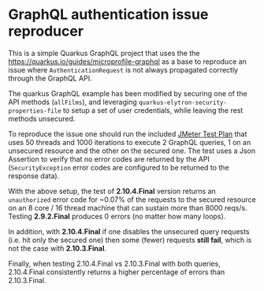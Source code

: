 # GraphQL authentication issue reproducer
This is a simple Quarkus GraphQL project that uses the the https://quarkus.io/guides/microprofile-graphql as a base to reproduce an issue where `AuthenticationRequest` is not always propagated correctly through the GraphQL API.

The quarkus GraphQL example has been modified by securing one of the API methods (`allFilms`), and leveraging `quarkus-elytron-security-properties-file` to setup a set of user credentials, while leaving the rest methods unsecured.

To reproduce the issue one should run the included [JMeter Test Plan](graphql-auth-test.jmx) that uses 50 threads and 1000 iterations to execute 2 GraphQL queries, 1 on an unsecured resource and the other on the secured one. The test uses a Json Assertion to verify  that no error codes are returned by the API (`SecurityException` error codes are configured to be returned to the response data).

With the above setup, the test of **2.10.4.Final** version returns an `unauthorized` error code for ~0.07% of the requests to the secured resource on an 8 core / 16 thread machine that can sustain more than 8000 reqs/s. Testing **2.9.2.Final** produces 0 errors (no matter how many loops). 

In addition, with **2.10.4.Final** if one disables the unsecured query requests (i.e. hit only the secured one) then some (fewer) requests **still fail**, which is not the case with **2.10.3.Final**.

Finally, when testing 2.10.4.Final vs 2.10.3.Final with both queries, 2.10.4.Final consistently returns a higher percentage of errors than 2.10.3.Final. 